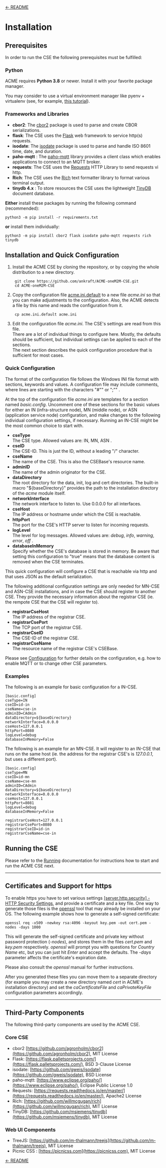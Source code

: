[← README](../README.md) 

# Installation

## Prerequisites
In order to run the CSE the following prerequisites must be fulfilled:

### Python

ACME requires **Python 3.8** or newer. Install it with your favorite package manager.

You may consider to use a virtual environment manager like pyenv + virtualenv (see, for example, [this tutorial](https://realpython.com/python-virtual-environments-a-primer/)).

### Frameworks and Libraries

- **cbor2**: The [cbor2](https://github.com/agronholm/cbor2) package is used to parse and create CBOR serializations.
- **flask**: The CSE uses the [Flask](https://flask.palletsprojects.com/) web framework to service http(s) requests.
- **isodate**: The [isodate](https://github.com/gweis/isodate) package is used to parse and handle ISO 8601 time, date, and duration.
- **paho-mqtt**	: The [paho-mqtt](https://www.eclipse.org/paho/) library provides a client class which enables applications to connect to an MQTT broker.
- **requests**: The CSE uses the [Requests](https://requests.readthedocs.io) HTTP Library to send requests vi http.
- **Rich**: The CSE uses the [Rich](https://github.com/willmcgugan/rich) text formatter library to format various terminal output.
- **tinydb 4.x** : To store resources the CSE uses the lightweight [TinyDB](https://github.com/msiemens/tinydb) document database.

**Either** install these packages by running the following command (recommended):

	python3 -m pip install -r requirements.txt

**or** install them individually:  

	python3 -m pip install cbor2 flask isodate paho-mqtt requests rich tinydb

## Installation and Quick Configuration

1. Install the ACME CSE by cloning the repository, or by copying the whole distribution to a new directory.

		git clone https://github.com/ankraft/ACME-oneM2M-CSE.git
		cd ACME-oneM2M-CSE

1. Copy the configuration file [acme.ini.default](../acme.ini.default) to a new file *acme.ini* so that you can make adjustments to the configuration. Also, the ACME detects a file by this name and reads the configuration from it.

		cp acme.ini.default acme.ini

1.  Edit the configuration file *acme.ini*. The CSE's settings are read from this file.  
	There are a lot of individual things to configure here. Mostly, the defaults should be sufficient, but individual settings can be applied to each of the sections.  
	The next section describes the quick configuration procedure that is sufficient for most cases.

### Quick Configuration

The format of the configuration file follows the Windows INI file format with sections, keywords and values. 
A configuration file may include comments, where lines are starting with the characters "#"" or ";"" .

At the top of the configuration file *acme.ini* are templates for a section named *basic.config*. Uncomment one of these sections for the basic values
for either an IN (infra-structure node), MN (middle node), or ASN (application service node) configuration, and make changes to the following individual
configuration settings, if necessary. Running an IN-CSE might be the most common choice to start with.

- **cseType**  
The CSE type. Allowed values are: IN, MN, ASN .
- **cseID**  
The CSE-ID. This is just the ID, without a leading "/" character.
- **cseName**  
The name of the CSE. This is also the CSEBase's resource name.
- **adminID**  
The name of the admin originator for the CSE.
- **dataDirectory**  
The root directory for the data, init, log and cert directories. The built-in macro "${baseDirectory}" provides the path 
to the installation directory of the *acme* module itself.
- **networkInterface**  
The network interface to listen to. Use 0.0.0.0 for all interfaces.
- **cseHost**  
The IP address or hostname under which the CSE is reachable.
- **httpPort**  
The port for the CSE's HTTP server to listen for incoming requests.
- **logLevel**  
The level for log messages. Allowed values are: *debug*, *info*, *warning*, *error*, *off* .
- **databaseInMemory**  
Specify whether the CSE's database is stored in memory. Be aware that setting this configuration 
to "true" means that the database content is removed when the CSE terminates.

This quick configuration will configure a CSE that is reachable via http and that uses JSON as the default serialization.

The following additional configuration settings are only needed for MN-CSE and ASN-CSE installations, and in case the CSE should
register to another CSE. They provide the necessary information about the registrar CSE (ie. the rempote CSE that the CSE will register to).

- **registrarCseHost**  
The IP address of the registrar CSE.
- **registrarCsePort**  
The TCP port of the registrar CSE.
- **registrarCseID**  
The CSE-ID of the registrar CSE.
- **registrarCseName**  
The resource name of the registrar CSE's CSEBase.

Please see [Configuration](Configuration.md) for further details on the configuration, e.g. how to enable MQTT or to change other
CSE parameters.


### Examples

The following is an example for basic configuration for a IN-CSE.

	[basic.config]
	cseType=IN
	cseID=id-in
	cseName=cse-in
	adminID=CAdmin
	dataDirectory=${baseDirectory}
	networkInterface=0.0.0.0
	cseHost=127.0.0.1
	httpPort=8080
	logLevel=debug
	databaseInMemory=False

The following is an example for an MN-CSE. It will register to an IN-CSE that runs on the same host (ie. the address for the registrar CSE's is *127.0.0.1*, but uses a different port).

	[basic.config]
	cseType=MN
	cseID=id-mn
	cseName=cse-mn
	adminID=CAdmin
	dataDirectory=${baseDirectory}
	networkInterface=0.0.0.0
	cseHost=127.0.0.1
	httpPort=8081
	logLevel=debug
	databaseInMemory=False

	registrarCseHost=127.0.0.1
	registrarCsePort=8080
	registrarCseID=id-in
	registrarCseName=cse-in

## Running the CSE

Please refer to the [Running](Running.md) documentation for instructions how to start and run the ACME CSE next.

---
## Certificates and Support for https

To enable https you have to set various settings [\[server.http.security\] - HTTP Security Settings](Configuration.md#security_http), and provide a certificate and a key file. 
One way to generate those files is the [openssl](https://www.openssl.org) tool that may already be installed on your OS. The following example shows how to 
generate a self-signed certificate:

	openssl req -x509 -newkey rsa:4096 -keyout key.pem -out cert.pem -nodes -days 1000

This will generate the self-signed certificate and private key without password protection (*-nodes*), and stores them in the files *cert.pem* and *key.pem* respectively. 
*openssl* will prompt you with questions for *Country Name* etc, but you can just hit *Enter* and accept the defaults. The *-days* parameter affects the certificate's
expiration date.

Please also consult the *openssl* manual for further instructions. 

After you generated these files you can move them to a separate directory (for example you may create a new directory named *cert* in ACME's installation directory) and set the *caCertificateFile* and *caPrivateKeyFile* configuration parameters accordingly.

---

## Third-Party Components
The following third-party components are used by the ACME CSE.

### Core CSE
- cbor2 [https://github.com/agronholm/cbor2](https://github.com/agronholm/cbor2), MIT License
- Flask: [https://flask.palletsprojects.com/](https://flask.palletsprojects.com/), BSD 3-Clause License
- isodate: [https://github.com/gweis/isodate](https://github.com/gweis/isodate), BSD License
- paho-mqtt: [https://www.eclipse.org/paho/](https://www.eclipse.org/paho/), Eclipse Public License 1.0 
- Requests: [https://requests.readthedocs.io/en/master/](https://requests.readthedocs.io/en/master/), Apache2 License
- Rich: [https://github.com/willmcgugan/rich](https://github.com/willmcgugan/rich), MIT License 
- TinyDB: [https://github.com/msiemens/tinydb](https://github.com/msiemens/tinydb), MIT License


### Web UI Components
- TreeJS: [https://github.com/m-thalmann/treejs](https://github.com/m-thalmann/treejs), MIT License
- Picnic CSS : [https://picnicss.com](https://picnicss.com), MIT License

[← README](../README.md) 
